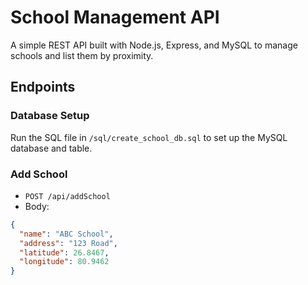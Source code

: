 # School Management API

A simple REST API built with Node.js, Express, and MySQL to manage schools and list them by proximity.

## Endpoints

### Database Setup
Run the SQL file in `/sql/create_school_db.sql` to set up the MySQL database and table.

### Add School
- `POST /api/addSchool`
- Body:
```json
{
  "name": "ABC School",
  "address": "123 Road",
  "latitude": 26.8467,
  "longitude": 80.9462
}
